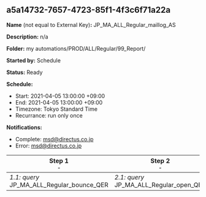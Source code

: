 ## a5a14732-7657-4723-85f1-4f3c6f71a22a

**Name** (not equal to External Key)**:** JP_MA_ALL_Regular_maillog_AS

**Description:** n/a

**Folder:** my automations/PROD/ALL/Regular/99_Report/

**Started by:** Schedule

**Status:** Ready

**Schedule:**

* Start: 2021-04-05 13:00:00 +09:00
* End: 2021-04-05 13:00:00 +09:00
* Timezone: Tokyo Standard Time
* Recurrance: run only once

**Notifications:**

* Complete: msd@directus.co.jp
* Error: msd@directus.co.jp

| Step 1<br>_<small>-</small>_ | Step 2<br>_<small>-</small>_ | Step 3<br>_<small>-</small>_ |
| --- | --- | --- |
| _1.1: query_<br>JP_MA_ALL_Regular_bounce_QER | _2.1: query_<br>JP_MA_ALL_Regular_open_QER | _3.1: query_<br>JP_MA_ALL_Regular_click_QER |
